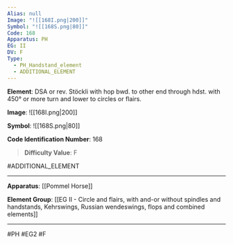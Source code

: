 ```yaml
---
Alias: null
Image: "![[168I.png|200]]"
Symbol: "![[168S.png|80]]"
Code: 168
Apparatus: PH
EG: II
DV: F
Type:
  - PH_Handstand_element
  - ADDITIONAL_ELEMENT
---
```

**Element**: DSA or rev. Stöckli with hop bwd. to other end through hdst. with 450° or more turn and lower to circles or flairs.

**Image**:
![[168I.png|200]]

**Symbol**:
![[168S.png|80]]

**Code Identification Number**: 168

>**Difficulty Value**: F

#ADDITIONAL_ELEMENT
___
**Apparatus**: [[Pommel Horse]]

**Element Group**: [[EG II - Circle and flairs, with and-or without spindles and handstands, Kehrswings, Russian wendeswings, flops and combined elements]]
___
#PH #EG2 #F
